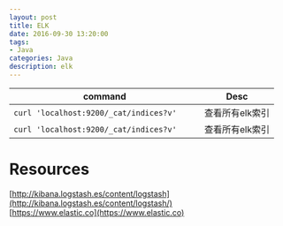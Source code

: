 ```yaml
---
layout: post
title: ELK
date: 2016-09-30 13:20:00
tags:
- Java
categories: Java
description: elk
---
```



|                     command                    |                      Desc                      |
| ---------------------------------------------- | ---------------------------------------------- |
| `curl 'localhost:9200/_cat/indices?v'`         | 查看所有elk索引                                  |
| `curl 'localhost:9200/_cat/indices?v'`         | 查看所有elk索引                                  |




# Resources
[http://kibana.logstash.es/content/logstash](http://kibana.logstash.es/content/logstash/)    
[https://www.elastic.co](https://www.elastic.co)
